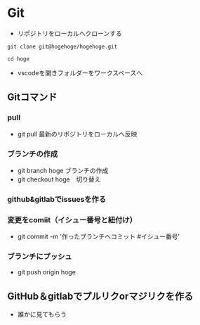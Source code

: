 # Git
- リポジトリをローカルへクローンする
```
git clone git@hogehoge/hogehoge.git
```

```
cd hoge
```
- vscodeを開きフォルダーをワークスペースへ
## Gitコマンド
### pull
- git pull 最新のリポジトリをローカルへ反映
### ブランチの作成
- git branch hoge ブランチの作成
- git checkout hoge　切り替え
### github&gitlabでissuesを作る
### 変更をcomiit（イシュー番号と紐付け）
- git commit -m '作ったブランチへコミット #イシュー番号'
### ブランチにプッシュ
- git push origin hoge
## GitHub＆gitlabでプルリクorマジリクを作る
- 誰かに見てもらう

